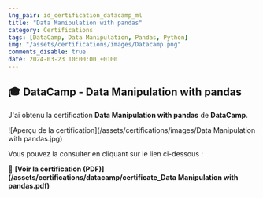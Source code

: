```yaml
---
lng_pair: id_certification_datacamp_ml
title: "Data Manipulation with pandas"
category: Certifications
tags: [DataCamp, Data Manipulation, Pandas, Python]
img: "/assets/certifications/images/Datacamp.png"
comments_disable: true
date: 2024-03-23 10:00:00 +0100
---
```


## 🎓 DataCamp - Data Manipulation with pandas

J'ai obtenu la certification **Data Manipulation with pandas** de **DataCamp**.

![Aperçu de la certification](/assets/certifications/images/Data Manipulation with pandas.jpg)  

Vous pouvez la consulter en cliquant sur le lien ci-dessous :

📜 **[Voir la certification (PDF)](/assets/certifications/datacamp/certificate_Data Manipulation with pandas.pdf)** 
